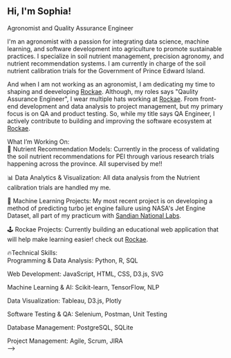 
<!-- Bio Stats Sophia -->
## Hi, I'm Sophia!

Agronomist and Quality Assurance Engineer

I'm an agronomist with a passion for integrating data science, machine learning, and software development into agriculture to promote sustainable practices. I specialize in soil nutrient management, precision agronomy, and nutrient recommendation systems. I am currently in charge of the soil nutrient calibration trials for the Government of Prince Edward Island.<br/>

And when I am not working as an agronomist, I am dedicating my time to shaping and deeveloping [Rockae](https://rockae.com/). Although, my roles says "Qaulity Assurance Engineer", I wear multiple hats working at [Rockae](https://rockae.com/). From front-end development and data analysis to project management, but my primary focus is on QA and product testing. So, while my title says QA Engineer, I actively contribute to building and improving the software ecosystem at [Rockae](https://rockae.com/).<br/>

What I’m Working On:<br/>
🌱 Nutrient Recommendation Models: Currently in the process of validating the soil nutrient recommendations for PEI through various research trials happening across the province. All supervised by me!! <br/>

📊 Data Analytics & Visualization: All data analysis from the Nutrient calibration trials are handled my me.<br/>

🧠 Machine Learning Projects: My most recent project is on developing a method of predicting turbo jet engine failure using NASA's Jet Engine Dataset, all part of my practicum with [Sandian National Labs](https://www.sandia.gov/).<br/>

🕹️ Rockae Projects: Currently building an educational web application that will help make learning easier! check out [Rockae](https://rockae.com/).<br/>


🔥Technical Skills:<br/>
Programming & Data Analysis: Python, R, SQL<br/>

Web Development: JavaScript, HTML, CSS, D3.js, SVG<br/>

Machine Learning & AI: Scikit-learn, TensorFlow, NLP<br/>

Data Visualization: Tableau, D3.js, Plotly<br/>

Software Testing & QA: Selenium, Postman, Unit Testing<br/>

Database Management: PostgreSQL, SQLite<br/>

Project Management: Agile, Scrum, JIRA<br/>
-->
